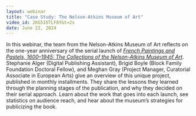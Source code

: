 ```yaml
---
layout: webinar
title: "Case Study: The Nelson-Atkins Museum of Art"
video_id: 2KG5I6TLF8Y&t=2s
date: June 22, 2024
---
```

In this webinar, the team from the Nelson-Atkins Museum of Art reflects on the one-year anniversary of the serial launch of *[French Paintings and Pastels, 1600–1945: The Collections of the Nelson-Atkins Museum of Art](https://www.nelson-atkins.org/fpc/)*. Stephanie Alger (Digital Publishing Assistant), Brigid Boyle (Block Family Foundation Doctoral Fellow), and Meghan Gray (Project Manager, Curatorial Associate in European Arts) give an overview of this unique project, published in monthly installments. They share the lessons they learned through the planning stages of the publication, and why they decided on their serial approach. Learn about the work that goes into each launch, see statistics on audience reach, and hear about the museum’s strategies for publicizing the book.
